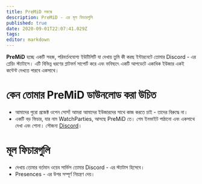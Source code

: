 ```yaml
---
title: PreMiD সম্বন্ধে
description: PreMiD - এর মূল ফিচারগুলি
published: true
date: 2020-09-01T22:07:41.029Z
tags:
editor: markdown
---
```


**PreMiD** হচ্ছে একটি সহজ, পরিবর্তনযোগ্য ইউটিলিটি যা দেখায় তুমি কী করছ ইন্টারনেটে তোমার Discord - এর প্লেয়িং স্ট্যাটাসে। এটি বিভিন্ন ধরণের প্লাটফর্ম সাপোর্ট করে এবং ভবিষ্যৎে একটি আপডেটে একাধিক ইউজার একই কন্টেন্ট দেখতে পারবে একসাথে।

# কেন তোমার PreMiD ডাউনলোড করা উচিত
- আমাদের পুরো প্রজেক্ট ওপেন সোর্স! আমরা আমাদের ইউজারদের সাথে কাজ করতে চাই - তাদের বিরুদ্ধে না।
- একটি বড় ফিচার, যার নাম WatchParties, আসছে PreMiD তে। গেম ইনভাইট পাঠানো এবং একসাথে দেখা এবং শোনা। সৌজন্য [Discord](https://discordapp.com/)।

# মূল ফিচারগুলি
- দেখায় তোমার বর্তমান ওয়েব সার্ভিস তোমার Discord - এর স্ট্যাটাস হিসেবে।
- Presences - এর উপর সম্পূর্ণ নিয়ন্ত্রণ দেয়।